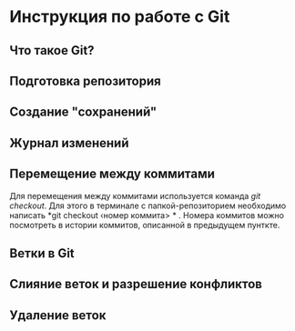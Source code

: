 # Инструкция по работе с Git

## Что такое Git?

## Подготовка репозитория

## Создание "сохранений"

## Журнал изменений

## Перемещение между коммитами
Для перемещения между коммитами используется команда *git checkout*. Для этого в терминале с папкой-репозиторием необходимо написать *git checkout ‹номер коммита> * . Номера коммитов можно посмотреть в истории коммитов, описанной в предыдущем пунткте.

## Ветки в Git

## Слияние веток и разрешение конфликтов

## Удаление веток